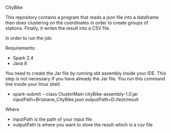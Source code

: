 CityBike

This repository contains a program that reads a json file into a dataframe then does clustering on the coordinates in order to create groups of stations. Finally, it writes the result into a CSV file.

In order to run the job:

Requirements:
- Spark 2.4
- Java 8

You need to create the Jar file by running sbt assembly inside your IDE. This step is not necessary if you have already the Jar file.
You run this command line inside your linux shell:
- spark-submit --class ClusterMain cityBike-assembly-1.0.jar  inputPath=Brisbane_CityBike.json outputPath=D:/test/result

Where
- inputPath is the path of your input file
- outputPath is where you want to store the result which is a csv file
